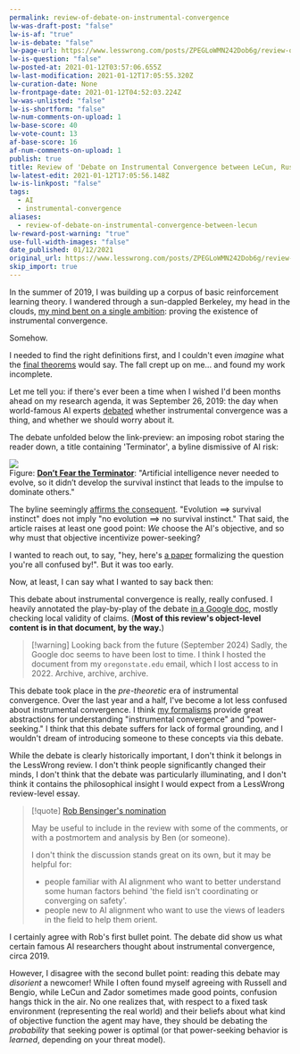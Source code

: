 ```yaml
---
permalink: review-of-debate-on-instrumental-convergence
lw-was-draft-post: "false"
lw-is-af: "true"
lw-is-debate: "false"
lw-page-url: https://www.lesswrong.com/posts/ZPEGLoWMN242Dob6g/review-of-debate-on-instrumental-convergence-between-lecun
lw-is-question: "false"
lw-posted-at: 2021-01-12T03:57:06.655Z
lw-last-modification: 2021-01-12T17:05:55.320Z
lw-curation-date: None
lw-frontpage-date: 2021-01-12T04:52:03.224Z
lw-was-unlisted: "false"
lw-is-shortform: "false"
lw-num-comments-on-upload: 1
lw-base-score: 40
lw-vote-count: 13
af-base-score: 16
af-num-comments-on-upload: 1
publish: true
title: Review of 'Debate on Instrumental Convergence between LeCun, Russell, Bengio, Zador, and More'
lw-latest-edit: 2021-01-12T17:05:56.148Z
lw-is-linkpost: "false"
tags:
  - AI
  - instrumental-convergence
aliases:
  - review-of-debate-on-instrumental-convergence-between-lecun
lw-reward-post-warning: "true"
use-full-width-images: "false"
date_published: 01/12/2021
original_url: https://www.lesswrong.com/posts/ZPEGLoWMN242Dob6g/review-of-debate-on-instrumental-convergence-between-lecun
skip_import: true
---
```


In the summer of 2019, I was building up a corpus of basic reinforcement learning theory. I wandered through a sun-dappled Berkeley, my head in the clouds, [my mind bent on a single ambition](/problem-relaxation-as-a-tactic#Formalizing-Instrumental-Convergence): proving the existence of instrumental convergence.

Somehow.

I needed to find the right definitions first, and I couldn't even _imagine_ what the [final theorems](https://arxiv.org/abs/1912.01683v6) would say. The fall crept up on me... and found my work incomplete.

Let me tell you: if there's ever been a time when I wished I'd been months ahead on my research agenda, it was September 26, 2019: the day when world-famous AI experts [debated](https://www.facebook.com/story.php?story_fbid=10156248637927143&id=722677142) whether instrumental convergence was a thing, and whether we should worry about it.

The debate unfolded below the link-preview: an imposing robot staring the reader down, a title containing 'Terminator', a byline dismissive of AI risk:

![](https://assets.turntrout.com/static/images/posts/dont_fear.avif)
<br/>Figure: [**Don’t Fear the Terminator**](https://blogs.scientificamerican.com/observations/dont-fear-the-terminator/?fbclid=IwAR3bzsKy92K0cRTuJ-E1CTFvRZILWgIRVM5EgzPsoSsYqwOZX8_7LmmZkBw): "Artificial intelligence never needed to evolve, so it didn’t develop the survival instinct that leads to the impulse to dominate others."

The byline seemingly [affirms the consequent](https://en.wikipedia.org/wiki/Affirming_the_consequent). "Evolution $\implies$ survival instinct" does not imply "no evolution $\implies$ no survival instinct." That said, the article raises at least one good point: _We_ choose the AI's objective, and so why must that objective incentivize power-seeking?

I wanted to reach out, to say, "hey, here's [a paper](https://arxiv.org/abs/1912.01683v6) formalizing the question you're all confused by!". But it was too early.

Now, at least, I can say what I wanted to say back then:

This debate about instrumental convergence is really, really confused. I heavily annotated the play-by-play of the debate [in a Google doc](https://docs.google.com/document/d/1Y9ga5lS3c6ilZeZ2v2RLEe3x-io0RLDQsdp0HKorZR8/edit?usp=sharing), mostly checking local validity of claims. (**Most of this review's object-level content is in that document, by the way.**)

> [!warning] Looking back from the future (September 2024)
> Sadly, the Google doc seems to have been lost to time. I think I hosted the document from my `oregonstate.edu` email, which I lost access to in 2022. Archive, archive, archive.

This debate took place in the _pre-theoretic_ era of instrumental convergence. Over the last year and a half, I've become a lot less confused about instrumental convergence. I think [my formalisms](/seeking-power-is-often-convergently-instrumental-in-mdps) provide great abstractions for understanding "instrumental convergence" and "power-seeking." I think that this debate suffers for lack of formal grounding, and I wouldn't dream of introducing someone to these concepts via this debate.

While the debate is clearly historically important, I don't think it belongs in the LessWrong review. I don't think people significantly changed their minds, I don't think that the debate was particularly illuminating, and I don't think it contains the philosophical insight I would expect from a LessWrong review-level essay.

> [!quote] [Rob Bensinger's nomination](https://www.lesswrong.com/posts/WxW6Gc6f2z3mzmqKs/debate-on-instrumental-convergence-between-lecun-russell?commentId=yHqJhiWapTtAb4vNM)
>
> May be useful to include in the review with some of the comments, or with a postmortem and analysis by Ben (or someone).
>
> I don't think the discussion stands great on its own, but it may be helpful for:
>
> - people familiar with AI alignment who want to better understand some human factors behind 'the field isn't coordinating or converging on safety'.
> - people new to AI alignment who want to use the views of leaders in the field to help them orient.

I certainly agree with Rob's first bullet point. The debate did show us what certain famous AI researchers thought about instrumental convergence, circa 2019.

However, I disagree with the second bullet point: reading this debate may _disorient_ a newcomer! While I often found myself agreeing with Russell and Bengio, while LeCun and Zador sometimes made good points, confusion hangs thick in the air. No one realizes that, with respect to a fixed task environment (representing the real world) and their beliefs about what kind of objective function the agent may have, they should be debating the _probability_ that seeking power is optimal (or that power-seeking behavior is _learned_, depending on your threat model).
